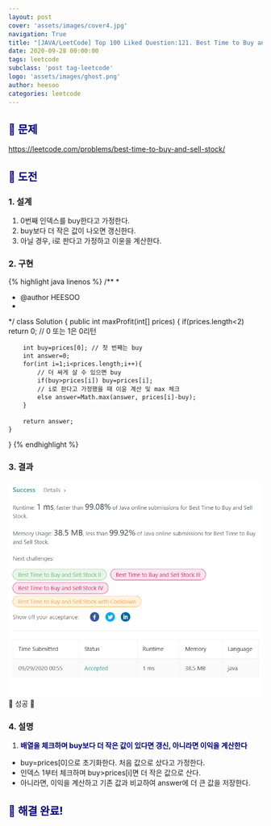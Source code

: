 ```yaml
---
layout: post
cover: 'assets/images/cover4.jpg'
navigation: True
title: "[JAVA/LeetCode] Top 100 Liked Question:121. Best Time to Buy and Sell Stock"
date: 2020-09-28 00:00:00
tags: leetcode
subclass: 'post tag-leetcode'
logo: 'assets/images/ghost.png'
author: heesoo
categories: leetcode
---
```

## <span style="color:navy">👀 문제</span>
<https://leetcode.com/problems/best-time-to-buy-and-sell-stock/>

## <span style="color:navy">👊 도전</span>

### 1. 설계
1. 0번째 인덱스를 buy한다고 가정한다.
2. buy보다 더 작은 값이 나오면 갱신한다.
3. 아닐 경우, i로 판다고 가정하고 이윤을 계산한다.

### 2. 구현 
{% highlight java linenos %}
/**
 *
 * @author HEESOO
 *
 */
class Solution {
    public int maxProfit(int[] prices) {
        if(prices.length<2) return 0; // 0 또는 1은 0리턴
        
        int buy=prices[0]; // 첫 번째는 buy
        int answer=0;
        for(int i=1;i<prices.length;i++){
            // 더 싸게 살 수 있으면 buy
            if(buy>prices[i]) buy=prices[i]; 
            // i로 판다고 가정했을 때 이윤 계산 및 max 체크
            else answer=Math.max(answer, prices[i]-buy);
        }
        
        return answer;
    }
}
{% endhighlight %}

### 3. 결과
![실행결과](./assets/images/200928_6.PNG)
🤟 성공 🤟   

### 4. 설명
1. **<span style="color:navy">배열을 체크하며 buy보다 더 작은 값이 있다면 갱신, 아니라면 이익을 계산한다</span>**
- buy=prices[0]으로 초기화한다. 처음 값으로 샀다고 가정한다.
- 인덱스 1부터 체크하며 buy>prices[i]면 더 작은 값으로 산다.
- 아니라면, 이익을 계산하고 기존 값과 비교하여 answer에 더 큰 값을 저장한다.
  
## <span style="color:navy">👏 해결 완료!</span>
